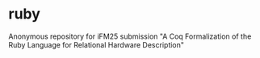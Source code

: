 # ruby
Anonymous repository for iFM25 submission "A Coq Formalization of the Ruby Language for Relational Hardware Description"
